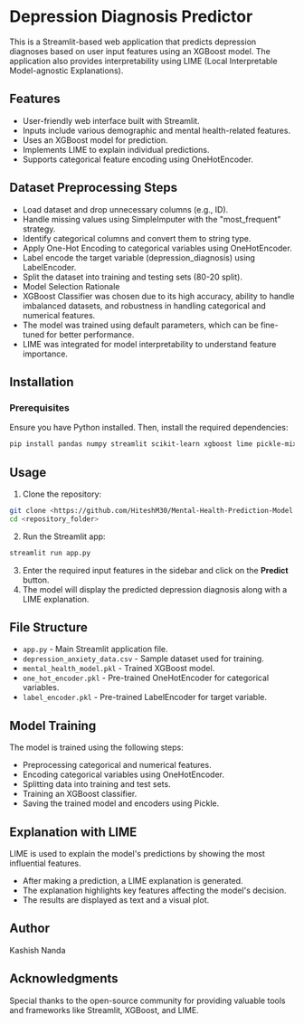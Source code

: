 # Depression Diagnosis Predictor

This is a Streamlit-based web application that predicts depression diagnoses based on user input features using an XGBoost model. The application also provides interpretability using LIME (Local Interpretable Model-agnostic Explanations).

## Features
- User-friendly web interface built with Streamlit.
- Inputs include various demographic and mental health-related features.
- Uses an XGBoost model for prediction.
- Implements LIME to explain individual predictions.
- Supports categorical feature encoding using OneHotEncoder.

## Dataset Preprocessing Steps

- Load dataset and drop unnecessary columns (e.g., ID).
- Handle missing values using SimpleImputer with the "most_frequent" strategy.
- Identify categorical columns and convert them to string type.
- Apply One-Hot Encoding to categorical variables using OneHotEncoder.
- Label encode the target variable (depression_diagnosis) using LabelEncoder.
- Split the dataset into training and testing sets (80-20 split).
- Model Selection Rationale
- XGBoost Classifier was chosen due to its high accuracy, ability to handle imbalanced datasets, and robustness in handling categorical and numerical features.
- The model was trained using default parameters, which can be fine-tuned for better performance.
- LIME was integrated for model interpretability to understand feature importance.

## Installation

### Prerequisites
Ensure you have Python installed. Then, install the required dependencies:
```bash
pip install pandas numpy streamlit scikit-learn xgboost lime pickle-mixin
```

## Usage

1. Clone the repository:
```bash
git clone <https://github.com/HiteshM30/Mental-Health-Prediction-Model.git>
cd <repository_folder>
```

2. Run the Streamlit app:
```bash
streamlit run app.py
```

3. Enter the required input features in the sidebar and click on the **Predict** button.
4. The model will display the predicted depression diagnosis along with a LIME explanation.

## File Structure
- `app.py` - Main Streamlit application file.
- `depression_anxiety_data.csv` - Sample dataset used for training.
- `mental_health_model.pkl` - Trained XGBoost model.
- `one_hot_encoder.pkl` - Pre-trained OneHotEncoder for categorical variables.
- `label_encoder.pkl` - Pre-trained LabelEncoder for target variable.

## Model Training
The model is trained using the following steps:
- Preprocessing categorical and numerical features.
- Encoding categorical variables using OneHotEncoder.
- Splitting data into training and test sets.
- Training an XGBoost classifier.
- Saving the trained model and encoders using Pickle.

## Explanation with LIME
LIME is used to explain the model's predictions by showing the most influential features.
- After making a prediction, a LIME explanation is generated.
- The explanation highlights key features affecting the model's decision.
- The results are displayed as text and a visual plot.

## Author
Kashish Nanda

## Acknowledgments
Special thanks to the open-source community for providing valuable tools and frameworks like Streamlit, XGBoost, and LIME.

